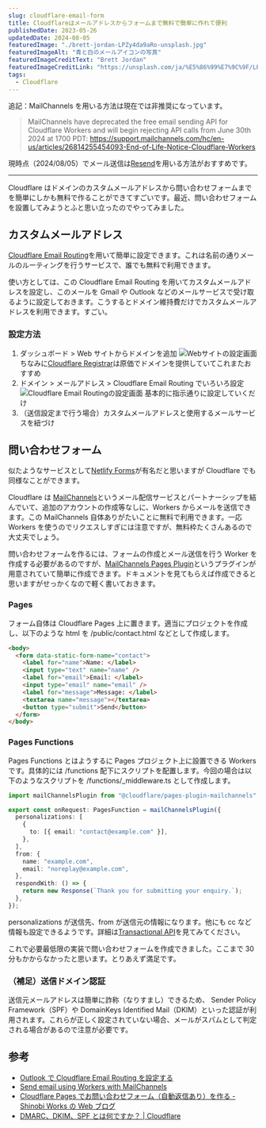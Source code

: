 ```yaml
---
slug: cloudflare-email-form
title: Cloudflareはメールアドレスからフォームまで無料で簡単に作れて便利
publishedDate: 2023-05-26
updatedDate: 2024-08-05
featuredImage: "./brett-jordan-LPZy4da9aRo-unsplash.jpg"
featuredImageAlt: "青と白のメールアイコンの写真"
featuredImageCreditText: "Brett Jordan"
featuredImageCreditLink: "https://unsplash.com/ja/%E5%86%99%E7%9C%9F/LPZy4da9aRo"
tags:
  - Cloudflare
---
```


追記：MailChannels を用いる方法は現在では非推奨になっています。

> MailChannels have deprecated the free email sending API for Cloudflare Workers and will begin rejecting API calls from June 30th 2024 at 1700 PDT: https://support.mailchannels.com/hc/en-us/articles/26814255454093-End-of-Life-Notice-Cloudflare-Workers

現時点（2024/08/05）でメール送信は[Resend](https://resend.com/)を用いる方法がおすすめです。

---

Cloudflare はドメインのカスタムメールアドレスから問い合わせフォームまでを簡単にしかも無料で作ることができてすごいです。最近、問い合わせフォームを設置してみようとふと思い立ったのでやってみました。

## カスタムメールアドレス

[Cloudflare Email Routing](https://www.cloudflare.com/ja-jp/products/email-routing/)を用いて簡単に設定できます。これは名前の通りメールのルーティングを行うサービスで、誰でも無料で利用できます。

使い方としては、この Cloudflare Email Routing を用いてカスタムメールアドレスを設定し、このメールを Gmail や Outlook などのメールサービスで受け取るように設定しておきます。こうするとドメイン維持費だけでカスタムメールアドレスを利用できます。すごい。

### 設定方法

1. ダッシュボード > Web サイトからドメインを追加
   ![Webサイトの設定画面](./add-domain.png)
   ちなみに[Cloudflare Registrar](https://www.cloudflare.com/ja-jp/products/registrar/)は原価でドメインを提供していてこれまたおすすめ
2. ドメイン > メールアドレス > Cloudflare Email Routing でいろいろ設定
   ![Cloudflare Email Routingの設定画面](cloudflareemailrouting.png)
   基本的に指示通りに設定していくだけ
3. （送信設定まで行う場合）カスタムメールアドレスと使用するメールサービスを紐づけ

## 問い合わせフォーム

似たようなサービスとして[Netlify Forms](https://www.netlify.com/products/forms/)が有名だと思いますが Cloudflare でも同様なことができます。

Cloudflare は [MailChannels](https://www.mailchannels.com/)というメール配信サービスとパートナーシップを結んでいて、追加のアカウントの作成等なしに、Workers からメールを送信できます。この MailChannels 自体ありがたいことに無料で利用できます。一応 Workers を使うのでリクエスしすぎには注意ですが、無料枠たくさんあるので大丈夫でしょう。

問い合わせフォームを作るには、フォームの作成とメール送信を行う Worker を作成する必要があるのですが、[MailChannels Pages Plugin](https://developers.cloudflare.com/pages/platform/functions/plugins/mailchannels/)というプラグインが用意されていて簡単に作成できます。ドキュメントを見てもらえば作成できると思いますがせっかくなので軽く書いておきます。

### Pages

フォーム自体は Cloudflare Pages 上に置きます。適当にプロジェクトを作成し、以下のような html を /public/contact.html などとして作成します。

```html
<body>
  <form data-static-form-name="contact">
    <label for="name">Name: </label>
    <input type="text" name="name" />
    <label for="email">Email: </label>
    <input type="email" name="email" />
    <label for="message">Message: </label>
    <textarea name="message"></textarea>
    <button type="submit">Send</button>
  </form>
</body>
```

### Pages Functions

Pages Functions とはようするに Pages プロジェクト上に設置できる Workers です。具体的には /functions 配下にスクリプトを配置します。今回の場合は以下のようなスクリプトを /functions/\_middleware.ts として作成します。

```ts
import mailChannelsPlugin from "@cloudflare/pages-plugin-mailchannels";

export const onRequest: PagesFunction = mailChannelsPlugin({
  personalizations: [
    {
      to: [{ email: "contact@example.com" }],
    },
  ],
  from: {
    name: "example.com",
    email: "noreplay@example.com",
  },
  respondWith: () => {
    return new Response(`Thank you for submitting your enquiry.`);
  },
});
```

personalizations が送信先、from が送信元の情報になります。他にも cc など情報も設定できるようです。詳細は[Transactional API](https://api.mailchannels.net/tx/v1/documentation)を見てみてください。

これで必要最低限の実装で問い合わせフォームを作成できました。ここまで 30 分もかからなかったと思います。とりあえず満足です。

### （補足）送信ドメイン認証

送信元メールアドレスは簡単に詐称（なりすまし）できるため、 Sender Policy Framework（SPF）や DomainKeys Identified Mail（DKIM）といった認証が利用されます。これらが正しく設定されていない場合、メールがスパムとして判定される場合があるので注意が必要です。

## 参考

- [Outlook で Cloudflare Email Routing を設定する](https://zenn.dev/honahuku/articles/outlook_set_cf_mail_routing)
- [Send email using Workers with MailChannels](https://blog.cloudflare.com/sending-email-from-workers-with-mailchannels/)
- [Cloudflare Pages でお問い合わせフォーム（自動返信あり）を作る - Shinobi Works の Web ブログ](https://shinobiworks.com/blog/653/)
- [DMARC、DKIM、SPF とは何ですか？ | Cloudflare](https://www.cloudflare.com/ja-jp/learning/email-security/dmarc-dkim-spf/)
